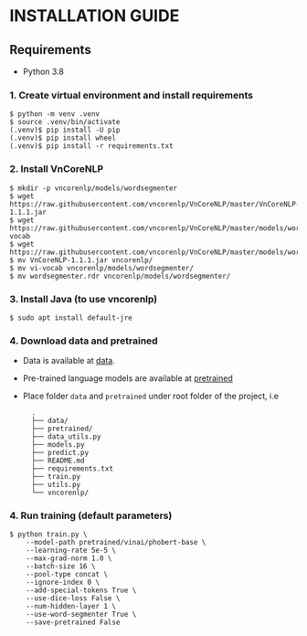 # INSTALLATION GUIDE
## Requirements
- Python 3.8
### 1. Create virtual environment and install requirements
```shell
$ python -m venv .venv
$ source .venv/bin/activate
(.venv)$ pip install -U pip
(.venv)$ pip install wheel
(.venv)$ pip install -r requirements.txt
```

### 2. Install VnCoreNLP
```shell
$ mkdir -p vncorenlp/models/wordsegmenter
$ wget https://raw.githubusercontent.com/vncorenlp/VnCoreNLP/master/VnCoreNLP-1.1.1.jar
$ wget https://raw.githubusercontent.com/vncorenlp/VnCoreNLP/master/models/wordsegmenter/vi-vocab
$ wget https://raw.githubusercontent.com/vncorenlp/VnCoreNLP/master/models/wordsegmenter/wordsegmenter.rdr
$ mv VnCoreNLP-1.1.1.jar vncorenlp/ 
$ mv vi-vocab vncorenlp/models/wordsegmenter/
$ mv wordsegmenter.rdr vncorenlp/models/wordsegmenter/
```

### 3. Install Java (to use vncorenlp)
```shell
$ sudo apt install default-jre
```

### 4. Download data and pretrained
- Data is available at [data](https://drive.google.com/drive/folders/1zsq77pSPEKBQAVu4wvvBw9z5muc3WvGv?usp=sharing).
- Pre-trained language models are available at [pretrained](https://drive.google.com/drive/folders/12fku70JjD8AtZUa2sgtQGgoyaTWz0GUG?usp=sharing)
- Place folder `data` and `pretrained` under root folder of the project, i.e

        .
        ├── data/
        ├── pretrained/
        ├── data_utils.py
        ├── models.py
        ├── predict.py
        ├── README.md
        ├── requirements.txt
        ├── train.py
        ├── utils.py
        └── vncorenlp/

### 4. Run training (default parameters)
```shell
$ python train.py \
    --model-path pretrained/vinai/phobert-base \
    --learning-rate 5e-5 \
    --max-grad-norm 1.0 \
    --batch-size 16 \
    --pool-type concat \
    --ignore-index 0 \
    --add-special-tokens True \
    --use-dice-loss False \
    --num-hidden-layer 1 \
    --use-word-segmenter True \
    --save-pretrained False
```
